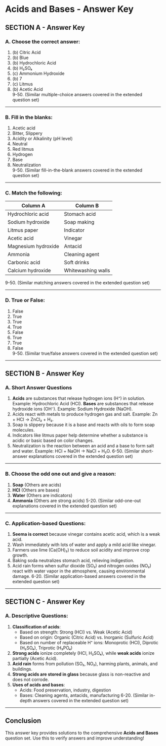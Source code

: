# **Acids and Bases - Answer Key**

## **SECTION A - Answer Key**

### **A. Choose the correct answer:**
1. (b) Citric Acid  
2. (b) Blue  
3. (b) Hydrochloric Acid  
4. (b) H₂SO₄  
5. (c) Ammonium Hydroxide  
6. (b) 7  
7. (c) Litmus  
8. (b) Acetic Acid  
9-50. (Similar multiple-choice answers covered in the extended question set)

---

### **B. Fill in the blanks:**
1. Acetic acid  
2. Bitter, Slippery  
3. Acidity or Alkalinity (pH level)  
4. Neutral  
5. Red litmus  
6. Hydrogen  
7. Base  
8. Neutralization  
9-50. (Similar fill-in-the-blank answers covered in the extended question set)

---

### **C. Match the following:**
| **Column A** | **Column B** |
|-------------|-------------|
| Hydrochloric acid | Stomach acid |
| Sodium hydroxide | Soap making |
| Litmus paper | Indicator |
| Acetic acid | Vinegar |
| Magnesium hydroxide | Antacid |
| Ammonia | Cleaning agent |
| Carbonic acid | Soft drinks |
| Calcium hydroxide | Whitewashing walls |

9-50. (Similar matching answers covered in the extended question set)

---

### **D. True or False:**
1. False  
2. True  
3. True  
4. True  
5. False  
6. True  
7. True  
8. False  
9-50. (Similar true/false answers covered in the extended question set)

---

## **SECTION B - Answer Key**

### **A. Short Answer Questions**
1. **Acids** are substances that release hydrogen ions (H⁺) in solution. Example: Hydrochloric Acid (HCl). **Bases** are substances that release hydroxide ions (OH⁻). Example: Sodium Hydroxide (NaOH).
2. Acids react with metals to produce hydrogen gas and salt. Example: Zn + HCl → ZnCl₂ + H₂.
3. Soap is slippery because it is a base and reacts with oils to form soap molecules.
4. Indicators like litmus paper help determine whether a substance is acidic or basic based on color changes.
5. Neutralization is the reaction between an acid and a base to form salt and water. Example: HCl + NaOH → NaCl + H₂O.
6-50. (Similar short-answer explanations covered in the extended question set)

---

### **B. Choose the odd one out and give a reason:**
1. **Soap** (Others are acids)
2. **HCl** (Others are bases)
3. **Water** (Others are indicators)
4. **Ammonia** (Others are strong acids)
5-20. (Similar odd-one-out explanations covered in the extended question set)

---

### **C. Application-based Questions:**
1. **Seema is correct** because vinegar contains acetic acid, which is a weak acid.
2. Wash immediately with lots of water and apply a mild acid like vinegar.
3. Farmers use lime (Ca(OH)₂) to reduce soil acidity and improve crop growth.
4. Baking soda neutralizes stomach acid, relieving indigestion.
5. Acid rain forms when sulfur dioxide (SO₂) and nitrogen oxides (NO₂) react with water vapor in the atmosphere, causing environmental damage.
6-20. (Similar application-based answers covered in the extended question set)

---

## **SECTION C - Answer Key**

### **A. Descriptive Questions:**
1. **Classification of acids**:
   - Based on strength: Strong (HCl) vs. Weak (Acetic Acid)
   - Based on origin: Organic (Citric Acid) vs. Inorganic (Sulfuric Acid)
   - Based on number of replaceable H⁺ ions: Monoprotic (HCl), Diprotic (H₂SO₄), Triprotic (H₃PO₄)
2. **Strong acids** ionize completely (HCl, H₂SO₄), while **weak acids** ionize partially (Acetic Acid).
3. **Acid rain** forms from pollution (SO₂, NO₂), harming plants, animals, and buildings.
4. **Strong acids are stored in glass** because glass is non-reactive and does not corrode.
5. **Uses of acids and bases**:
   - Acids: Food preservation, industry, digestion
   - Bases: Cleaning agents, antacids, manufacturing
6-20. (Similar in-depth answers covered in the extended question set)

---

## **Conclusion**
This answer key provides solutions to the comprehensive **Acids and Bases** question set. Use this to verify answers and improve understanding!
